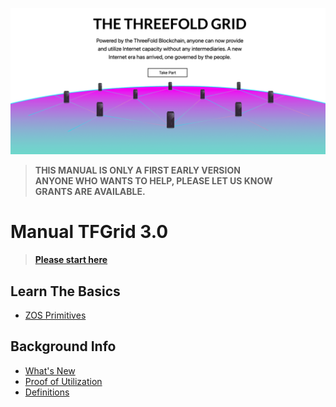 
<!-- ![](img/freedom_.png) -->
![](img/manual_home_.png)

> **THIS MANUAL IS ONLY A FIRST EARLY VERSION <BR>**
> **ANYONE WHO WANTS TO HELP, PLEASE LET US KNOW <BR>**
> **GRANTS ARE AVAILABLE.**

# Manual TFGrid 3.0

> [**Please start here**](tfgrid3_getstarted)

## Learn The Basics

- [ZOS Primitives](threefold:tfgrid_primitives)

## Background Info

- [What's New](grid3_new)
- [Proof of Utilization](proof_of_utilization_manual)
- [Definitions](grid3_definitions)